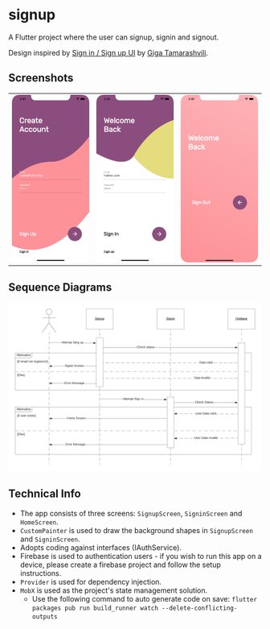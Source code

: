 # signup

A Flutter project where the user can signup, signin and signout.

Design inspired by [Sign in / Sign up UI](https://dribbble.com/shots/6371155-Sign-in-Sign-up-UI/attachments/1364174) by [Giga Tamarashvili](https://dribbble.com/Tamarashvili).

## Screenshots

|                              |                              |                              |
| -----------------------------| ---------------------------- | ---------------------------- |
| ![](docs/screenshots/01.png) | ![](docs/screenshots/02.png) | ![](docs/screenshots/03.png) |

## Sequence Diagrams

![](docs/diagrams/01.png)

## Technical Info

- The app consists of three screens: `SignupScreen`, `SigninScreen` and `HomeScreen`.
- `CustomPainter` is used to draw the background shapes in `SignupScreen` and `SigninScreen`.
- Adopts coding against interfaces (IAuthService).
- Firebase is used to authentication users - if you wish to run this app on a device, please create a firebase project and follow the setup instructions.
- `Provider` is used for dependency injection.
- `MobX` is used as the project's state management solution.
    - Use the following command to auto generate code on save: `flutter packages pub run build_runner watch --delete-conflicting-outputs`
